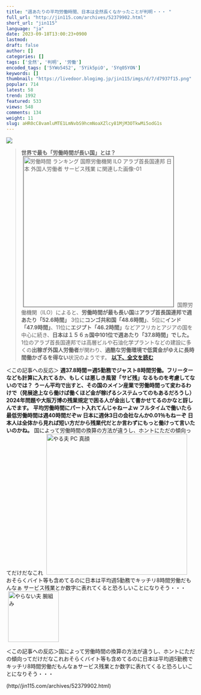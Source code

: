 ```yaml
---
title: "週あたりの平均労働時間、日本は全然長くなかったことが判明・・・ "
full_url: "http://jin115.com/archives/52379902.html"
short_url: "jin115"
language: "ja"
date: 2023-09-18T13:00:23+0900
lastmod: 
draft: false
author: []
categories: []
tags: ['全然', '判明', '労働']
encoded_tags: ['5YWo54S2', '5Yik5piO', '5Yq05YON']
keywords: []
thumbnail: "https://livedoor.blogimg.jp/jin115/imgs/d/7/d7937f15.png"
popular: 714
latest: 58
trend: 1992
featured: 533
views: 548
comments: 134
weight: 11
slug: aHR0cC8vamluMTE1LmNvbS9hcmNoaXZlcy81MjM3OTkwMi5odG1s
---
```


![](https://livedoor.blogimg.jp/jin115/imgs/d/7/d7937f15.png)

<div><a name='more'></a> <blockquote><b>世界で最も「労働時間が長い国」とは？</b> <img src='https//livedoor.blogimg.jp/jin115/imgs/f/c/fcf45136.png' width='400' border='1' hspace='5' class='pict' alt='労働時間 ランキング 国際労働機関 ILO アラブ首長国連邦 日本 外国人労働者 サービス残業 に関連した画像-01'> 国際労働機関（ILO）によると、<b>労働時間が最も長い国</b>は<b>アラブ首長国連邦で週あたり「52.6時間」</b> 3位に<b>コンゴ共和国「48.6時間」</b>、5位に<b>インド「47.9時間」</b>、11位に<b>エジプト「46.2時間」</b>などアフリカとアジアの国を中心に続き、<b>日本は１５６ヵ国中101位で週あたり「37.8時間」でした。</b> 1位のアラブ首長国連邦では高層ビルや石油化学プラントなどの建設に多くの<b>出稼ぎ外国人労働者</b>が関わり、<b>過酷な労働環境で低賃金がゆえに長時間働かざるを得ない</b>状況のようです。 <a href='https//bunshun.jp/articles/-/65725' target='_blank'><b>以下、全文を読む</b></a></blockquote> ＜この記事への反応＞ <b>週37.8時間＝週5勤務でジャスト8時間労働。フリーターなども計算に入れてるか、もしくは悪しき風習「サビ残」なるものを考慮してないのでは？</b> <b>うーん平均で出すと、その国のメイン産業で労働時間って変わるわけで（発展途上なら働けば働くほど金が稼げるシステムってのもあるだろうし）</b> <b>2024年問題や大阪万博の残業規定で困る人が金出して書かせてるのかなと訝しんでます。</b> <b>平均労働時間にパート入れてんじゃねーよｗ フルタイムで働いたら 最低労働時間は週40時間だぞｗ 日本に週休3日の会社なんか0.01％もねーぞ</b> <b>日本人は全体から見れば短い方だから残業代だとか言わずにもっと働けって言いたいのかね。</b> 国によって労働時間の換算の方法が違うし、ホントにただの傾向ってだけだなこれ <img src='https//livedoor.blogimg.jp/jin115/imgs/2/9/299a62a7.gif' alt='やる夫 PC 真顔' width='375' border='0' hspace='5' class='pict'> おそらくバイト等も含めてるのに日本は平均週5勤務でキッチリ8時間労働だもんなぁ サービス残業とか数字に表れてくると恐ろしいことになりそう・・・ <img src='https//livedoor.blogimg.jp/jin115/imgs/0/4/04ee80e6.gif' alt='やらない夫 腕組み' width='135' border='0' hspace='5' class='pict'> <p>＜この記事への反応＞国によって労働時間の換算の方法が違うし、ホントにただの傾向ってだけだなこれおそらくバイト等も含めてるのに日本は平均週5勤務でキッチリ8時間労働だもんなぁサービス残業とか数字に表れてくると恐ろしいことになりそう・・・</p></div>

(http//jin115.com/archives/52379902.html)
